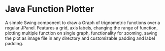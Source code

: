 # Java Function Plotter

A simple Swing component to draw a Graph of trignometric functions over a regular JPanel. Features a grid, axis labels, changing the range of function, plotting multiple function on single graph, functionality for zooming, saving the plot as image file in any directory and customizable padding and label padding. 
